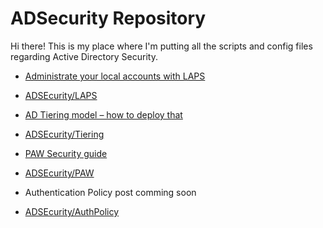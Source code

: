 # ADSecurity Repository

Hi there!
This is my place where I'm putting all the scripts and config files regarding Active Directory Security.

- [Administrate your local accounts with LAPS
](https://www.azureblog.pl/2020/02/05/laps-deployment/)
- [ADSEcurity/LAPS](https://github.com/przybylskirobert/ADSecurity/tree/master/LAPS)

- [AD Tiering model – how to deploy that
](https://www.azureblog.pl/2020/04/13/deploying-tiering/)
- [ADSEcurity/Tiering](https://github.com/przybylskirobert/ADSecurity/tree/master/Tiering)

- [PAW Security guide
](https://www.azureblog.pl/2020/05/23/paw-security-guide/)
- [ADSEcurity/PAW](https://github.com/przybylskirobert/ADSecurity/tree/master/PAW)

- Authentication Policy post comming soon
- [ADSEcurity/AuthPolicy](https://github.com/przybylskirobert/ADSecurity/tree/master/AuthPolicy)
